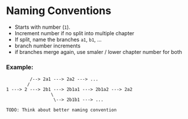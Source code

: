 # Naming Conventions

 - Starts with number (`1`).
 - Increment number if no split into multiple chapter
 - If split, name the branches `a1`, `b1`, ...
 - branch number increments
 - if branches merge again, use smaler / lower chapter number for both

### Example:
```
         /--> 2a1 ---> 2a2 ---> ...
        /
1 ---> 2 ---> 2b1 ---> 2b1a1 ---> 2b1a2 ---> 2a2
                 \
                  \--> 2b1b1 ---> ...

```

`TODO: Think about better naming convention`
